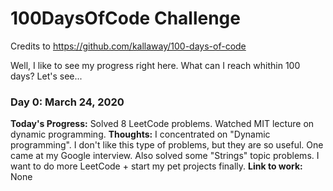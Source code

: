 # 100DaysOfCode Challenge

Credits to https://github.com/kallaway/100-days-of-code

Well, I like to see my progress right here. What can I reach whithin 100 days? Let's see...

### Day 0: March 24, 2020
**Today's Progress:** Solved 8 LeetCode problems. Watched MIT lecture on dynamic programming. 
**Thoughts:**  I concentrated on "Dynamic programming". I don't like this type of problems, but they are so useful. One came at my Google interview. Also solved some "Strings" topic problems. I want to do more LeetCode + start my pet projects finally.
**Link to work:** None 

<!---### Day 0: February 30, 2016 (Example 2)
(delete me or comment me out)
**Today's Progress:** Fixed CSS, worked on canvas functionality for the app.
**Thoughts:** I really struggled with CSS, but, overall, I feel like I am slowly getting better at it. Canvas is still new for me, but I managed to figure out some basic functionality.
**Link(s) to work:** [Calculator App](http://www.example.com/)
### Day 1: June 27, Monday
***Today's Progress:** I've gone through many exercises on FreeCodeCamp.
**Thoughts** I've recently started coding, and it's a great feeling when I finally solve an algorithm challenge after a lot of attempts and hours spent.--->

